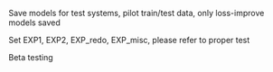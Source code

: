 Save models for test systems, pilot train/test data, only loss-improve models saved
        
Set EXP1, EXP2, EXP_redo, EXP_misc, please refer to proper test
      
Beta testing
  
   
 
